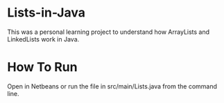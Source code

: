 # Lists-in-Java
This was a personal learning project to understand how ArrayLists and LinkedLists work in Java.

# How To Run
Open in Netbeans or run the file in src/main/Lists.java from the command line.
